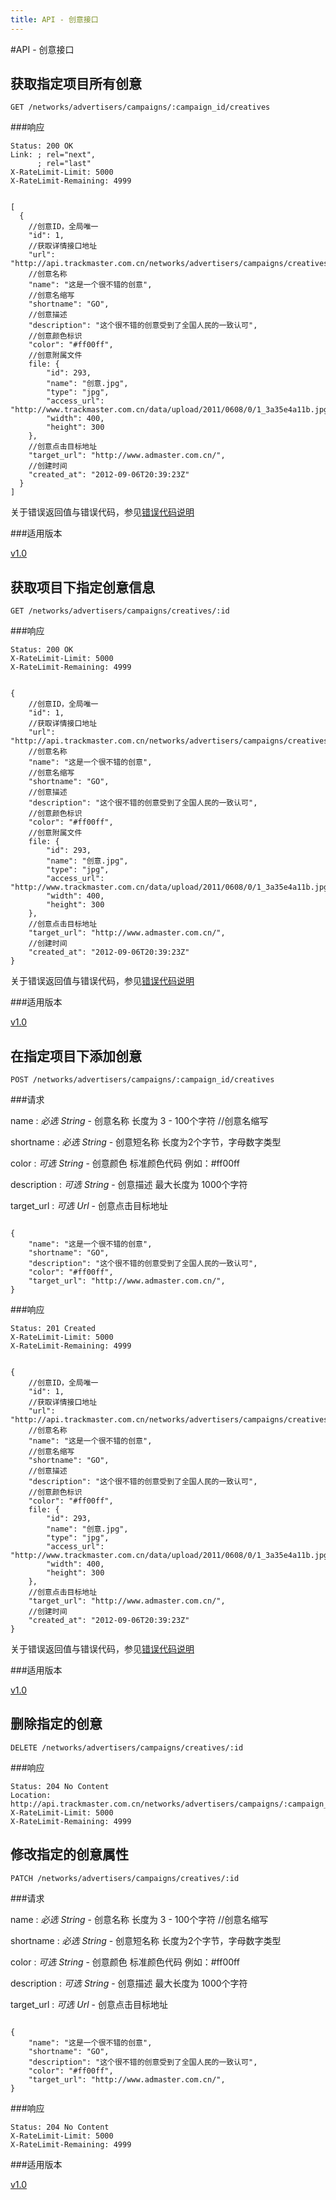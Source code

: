 ```yaml
---
title: API - 创意接口
---
```


#API - 创意接口

<h2 id="p1">获取指定项目所有创意</h2>

    GET /networks/advertisers/campaigns/:campaign_id/creatives

###响应

<pre class="headers">
<code>Status: 200 OK
Link: <http://api.trackmaster.com.cn/networks/advertisers/campaigns/:campaign_id/creatives?page=2>; rel="next",
      <http://api.trackmaster.com.cn/networks/advertisers/campaigns/:campaign_id/creatives?page=10>; rel="last"
X-RateLimit-Limit: 5000
X-RateLimit-Remaining: 4999
</code></pre>
<pre class="highlight">
<code class="language-javascript">
[
  {
    //创意ID，全局唯一
    "id": 1,
    //获取详情接口地址
    "url": "http://api.trackmaster.com.cn/networks/advertisers/campaigns/creatives/1",
    //创意名称
    "name": "这是一个很不错的创意",
    //创意名缩写
    "shortname": "GO",
    //创意描述
    "description": "这个很不错的创意受到了全国人民的一致认可",
    //创意颜色标识
    "color": "#ff00ff",
    //创意附属文件
    file: {
        "id": 293,
        "name": "创意.jpg",
        "type": "jpg",
        "access_url": "http://www.trackmaster.com.cn/data/upload/2011/0608/0/1_3a35e4a11b.jpg",
        "width": 400,
        "height": 300
    },
    //创意点击目标地址
    "target_url": "http://www.admaster.com.cn/",
    //创建时间
    "created_at": "2012-09-06T20:39:23Z"
  }
]
</code></pre>

关于错误返回值与错误代码，参见[错误代码说明][apiCommon]  

###适用版本

[v1.0][version]

<h2 id="p2">获取项目下指定创意信息</h2>

    GET /networks/advertisers/campaigns/creatives/:id

###响应

<pre class="headers">
<code>Status: 200 OK
X-RateLimit-Limit: 5000
X-RateLimit-Remaining: 4999
</code></pre>
<pre class="highlight">
<code class="language-javascript">
{
    //创意ID，全局唯一
    "id": 1,
    //获取详情接口地址
    "url": "http://api.trackmaster.com.cn/networks/advertisers/campaigns/creatives/1",
    //创意名称
    "name": "这是一个很不错的创意",
    //创意名缩写
    "shortname": "GO",
    //创意描述
    "description": "这个很不错的创意受到了全国人民的一致认可",
    //创意颜色标识
    "color": "#ff00ff",
    //创意附属文件
    file: {
        "id": 293,
        "name": "创意.jpg",
        "type": "jpg",
        "access_url": "http://www.trackmaster.com.cn/data/upload/2011/0608/0/1_3a35e4a11b.jpg",
        "width": 400,
        "height": 300
    },
    //创意点击目标地址
    "target_url": "http://www.admaster.com.cn/",
    //创建时间
    "created_at": "2012-09-06T20:39:23Z"
}
</code></pre>
关于错误返回值与错误代码，参见[错误代码说明][apiCommon]  

###适用版本

[v1.0][version]

<h2 id="p3">在指定项目下添加创意</h2>

    POST /networks/advertisers/campaigns/:campaign_id/creatives

###请求

name
: _必选_ *String* - 创意名称 长度为 3 - 100个字符
    //创意名缩写

shortname
: _必选_ *String* - 创意短名称 长度为2个字节，字母数字类型

color
: _可选_ *String* - 创意颜色 标准颜色代码 例如：\#ff00ff

description
: _可选_ *String* - 创意描述 最大长度为 1000个字符

target\_url
: _可选_ *Url* - 创意点击目标地址

<pre class="highlight">
<code class="language-javascript">
{
    "name": "这是一个很不错的创意",
    "shortname": "GO",
    "description": "这个很不错的创意受到了全国人民的一致认可",
    "color": "#ff00ff",
    "target_url": "http://www.admaster.com.cn/",
}
</code></pre>

###响应

<pre class="headers">
<code>Status: 201 Created
X-RateLimit-Limit: 5000
X-RateLimit-Remaining: 4999
</code></pre>
<pre class="highlight">
<code class="language-javascript">
{
    //创意ID，全局唯一
    "id": 1,
    //获取详情接口地址
    "url": "http://api.trackmaster.com.cn/networks/advertisers/campaigns/creatives/1",
    //创意名称
    "name": "这是一个很不错的创意",
    //创意名缩写
    "shortname": "GO",
    //创意描述
    "description": "这个很不错的创意受到了全国人民的一致认可",
    //创意颜色标识
    "color": "#ff00ff",
    file: {
        "id": 293,
        "name": "创意.jpg",
        "type": "jpg",
        "access_url": "http://www.trackmaster.com.cn/data/upload/2011/0608/0/1_3a35e4a11b.jpg",
        "width": 400,
        "height": 300
    },
    //创意点击目标地址
    "target_url": "http://www.admaster.com.cn/",
    //创建时间
    "created_at": "2012-09-06T20:39:23Z"
}
</code></pre>
关于错误返回值与错误代码，参见[错误代码说明][apiCommon]  

###适用版本

[v1.0][version]

<h2 id="p4">删除指定的创意</h2>

    DELETE /networks/advertisers/campaigns/creatives/:id

###响应
<pre class="headers no-response">
<code>Status: 204 No Content
Location: http://api.trackmaster.com.cn/networks/advertisers/campaigns/:campaign_id/creatives
X-RateLimit-Limit: 5000
X-RateLimit-Remaining: 4999
</code></pre>

<h2 id="p5">修改指定的创意属性</h2>

    PATCH /networks/advertisers/campaigns/creatives/:id

###请求

name
: _必选_ *String* - 创意名称 长度为 3 - 100个字符
    //创意名缩写

shortname
: _必选_ *String* - 创意短名称 长度为2个字节，字母数字类型

color
: _可选_ *String* - 创意颜色 标准颜色代码 例如：\#ff00ff

description
: _可选_ *String* - 创意描述 最大长度为 1000个字符

target\_url
: _可选_ *Url* - 创意点击目标地址

<pre class="highlight">
<code class="language-javascript">
{
    "name": "这是一个很不错的创意",
    "shortname": "GO",
    "description": "这个很不错的创意受到了全国人民的一致认可",
    "color": "#ff00ff",
    "target_url": "http://www.admaster.com.cn/",
}
</code></pre>

###响应
<pre class="headers no-response">
<code>Status: 204 No Content
X-RateLimit-Limit: 5000
X-RateLimit-Remaining: 4999
</code></pre>

###适用版本

[v1.0][version]


[version]: /trackmaster/v1/apiVersion/
[apiCommon]:/trackmaster/v1/apiCommon/#p5
